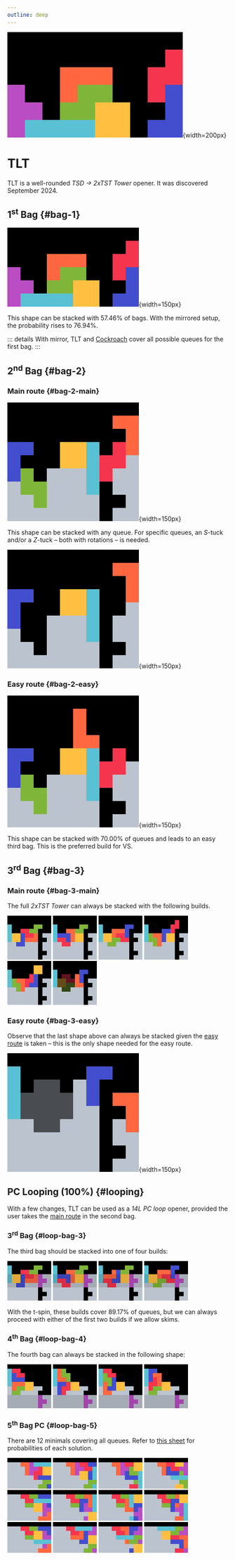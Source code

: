 ```yaml
---
outline: deep
---
```


![TLT](./1.jpg){width=200px}

# TLT

TLT is a well-rounded _TSD -> 2xTST Tower_ opener. It was discovered September 2024. 

## 1<sup>st</sup> Bag {#bag-1}

![First bag](./2.gif){width=150px}

This shape can be stacked with $57.46 \%$ of bags. With the mirrored setup, the probability rises to $76.94 \%$.

::: details
With mirror, TLT and [Cockroach](../cockroach) cover all possible queues for the first bag.
:::

## 2<sup>nd</sup> Bag {#bag-2}

### Main route {#bag-2-main}

![Second bag, main route](./3.gif){width=150px}

This shape can be stacked with any queue. For specific queues, an $S$-tuck and/or a $Z$-tuck &ndash; both with rotations &ndash; is needed.

![S tuck, Z tuck](./4.gif){width=150px}

### Easy route {#bag-2-easy}

![Second bag, easy route](./5.jpg){width=150px}

This shape can be stacked with $70.00 \%$ of queues and leads to an easy third bag. This is the preferred build for VS.

## 3<sup>rd</sup> Bag {#bag-3}

### Main route {#bag-3-main}

The full *2xTST Tower* can always be stacked with the following builds.

<div class="img-row">
  <img src="./7.jpg" alt="Third bag solution one" width="100px">
  <img src="./6.jpg" alt="Third bag solution two" width="100px">
  <img src="./8.jpg" alt="Third bag solution three" width="100px">
  <img src="./9.jpg" alt="Third bag solution four" width="100px">
  <img src="./10.jpg" alt="Third bag solution five" width="100px">
  <img src="./11.gif" alt="Third bag solution six" width="100px">
</div>

### Easy route {#bag-3-easy}

Observe that the last shape above can always be stacked given the [easy route](./#bag-2-easy) is taken &ndash; this is the only shape needed for the easy route.

![Third bag, easy route](./12.jpg){width=150px}

## PC Looping (100%) <Badge type="warning" text="requires 180"/> {#looping}

With a few changes, TLT can be used as a *14L PC loop* opener, provided the user takes the [main route](./#bag-2-main) in the second bag.

### 3<sup>rd</sup> Bag {#loop-bag-3}

The third bag should be stacked into one of four builds:

<div class="img-row">
  <img src="./15.jpg" alt="Third bag loop shape one" width="100px">
  <img src="./13.jpg" alt="Third bag loop shape two" width="100px">
  <img src="./14.jpg" alt="Third bag loop shape three" width="100px">
  <img src="./16.jpg" alt="Third bag loop shape four" width="100px">
</div>

With the t-spin, these builds cover $89.17 \%$ of queues, but we can always proceed with either of the first two builds if we allow skims.

### 4<sup>th</sup> Bag {#loop-bag-4}

The fourth bag can always be stacked in the following shape:

<div class="img-row">
  <img src="./17.jpg" alt="Fourth bag loop shape one" width="100px">
  <img src="./18.jpg" alt="Fourth bag loop shape two" width="100px">
  <img src="./19.jpg" alt="Fourth bag loop shape three" width="100px">
  <img src="./20.jpg" alt="Fourth bag loop shape four" width="100px">
</div>

### 5<sup>th</sup> Bag PC {#loop-bag-5}

There are 12 minimals covering all queues. Refer to [this sheet](https://fumen.zui.jp/?D115@pgC8hlwwzhD8glxwAtRpD8glwwBtRpF8Ati0H8R4G8?R4g0JeAgWaAU+P9A5ngHBFbcRASEZ9ATLaHBQecRAylAAAp?gC8hlwwBth0D8glxwBtwhD8glwwRpg0whF8Rpg0whH8R4G8?R4whJeAAPaAz//DB4ngHBFbcRAS0OOBYUaHBQecRAylAAAp?gC8BtzhwwD8Btglg0xwD8ilg0RpF8h0RpH8R4G8R4wwJeAA?PaAS7P9AyngHBFbcRAS0+5ASIaHBQecRAylAAApgC8hlBtR?pwwD8glg0BtxwD8gli0Q4wwF8zhH8R4G8RpQ4JeAAPaAy53?5AxngHBFbcRAS0m2AWOaHBQecRAylAAApgC8hlwwBtRpD8g?lxwQ4RpD8glwwg0R4whF8i0whH8Q4whG8BtwhJeAAPaAS4f?2AwngHBFbcRAS0m2AQUaHBQecRAylAAApgC8BtR4i0D8Btz?hD8R4Rpwwg0F8RpxwH8wwglG8ilJeAAPZAREIOBzngHBFbc?RAS0YEB0mv2AUo78AZAAAApgC8BtR4hlwhD8Bth0glwhD8R?4g0wwglwhF8g0xwwhH8RpG8wwRpJeAAPZARBwKB3ngHBFbc?RASkWEBwmv2AUo78AZAAAApgC8BtR4whRpD8BtglwhRpD8R?4glwhh0F8hlg0wwH8xwG8whg0wwJeAAPZAx/XHB2ngHBFbc?RASU0RB0mv2AUo78AZAAAApgC8Bthlh0wwD8Btglg0xwD8z?hR4F8glR4wwH8RpG8g0RpJeAAPZAx8nABzngHBFbcRASEaO?Bymv2AUo78AZAAAApgC8BtR4glRpD8Bth0RpD8R4g0glwww?hF8g0xwwhH8wwwhG8hlwhJeAAApgC8BtR4i0D8BtRpwwg0D?8R4RpxwF8zhH8wwglG8ilJeAAPZAR7HOBwngHBFbcRASESE?Bwmv2AUo78AZAAAApgC8zhR4wwD8RpR4xwD8RpBthlF8i0g?lH8g0glG8BtwwJeAAPYAYlXOBFrnRASo78AYOb9AvfEEBwn?AVB) for probabilities of each solution.

<div class="img-row">
  <img src="./PC1.jpg" alt="PC solution one" width="100px">
  <img src="./PC2.jpg" alt="PC solution two" width="100px">
  <img src="./PC3.jpg" alt="PC solution three" width="100px">
  <img src="./PC4.jpg" alt="PC solution four" width="100px">
  <img src="./PC5.jpg" alt="PC solution five" width="100px">
  <img src="./PC6.jpg" alt="PC solution six" width="100px">
  <img src="./PC7.jpg" alt="PC solution seven" width="100px">
  <img src="./PC8.jpg" alt="PC solution eight" width="100px">
  <img src="./PC9.jpg" alt="PC solution nine" width="100px">
  <img src="./PC10.jpg" alt="PC solution ten" width="100px">
  <img src="./PC11.jpg" alt="PC solution eleven" width="100px">
  <img src="./PC12.jpg" alt="PC solution twelve" width="100px">
</div>
